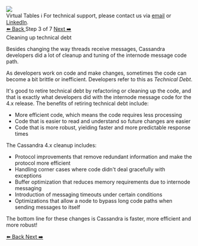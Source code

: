 <!-- TOP -->
<div class="top">
  <img src="https://datastax-academy.github.io/katapod-shared-assets/images/ds-academy-logo.svg" />
  <div class="scenario-title-section">
    <span class="scenario-title">Virtual Tables</span>
    <span class="scenario-subtitle">ℹ️ For technical support, please contact us via <a href="mailto:aleksandr.volochnev@datastax.com">email</a> or <a href="https://dtsx.io/aleks">LinkedIn</a>.</span> 
  </div>
</div>

<!-- NAVIGATION -->
<div id="navigation-top" class="navigation-top">
 <a href='command:katapod.loadPage?[{"step":"step2"}]' 
   class="btn btn-dark navigation-top-left">⬅️ Back
 </a>
<span class="step-count"> Step 3 of 7</span>
 <a href='command:katapod.loadPage?[{"step":"step4"}]' 
    class="btn btn-dark navigation-top-right">Next ➡️
  </a>
</div>

<!-- CONTENT -->

<div class="step-title">Cleaning up technical debt</div>

Besides changing the way threads receive messages, Cassandra developers did a lot of cleanup and tuning of the internode message code path.

As developers work on code and make changes, sometimes the code can become a bit brittle or inefficient.
Developers refer to this as _Technical Debt_.

It's good to retire technical debt by refactoring or cleaning up the code, and that is exactly what developers did with the internode message code for the 4.x release.
The benefits of retiring technical debt include:
* More efficient code, which means the code requires less processing
* Code that is easier to read and understand so future changes are easier
* Code that is more robust, yielding faster and more predictable response times

The Cassandra 4.x cleanup includes:
* Protocol improvements that remove redundant information and make the protocol more efficient
* Handling corner cases where code didn't deal gracefully with exceptions
* Buffer optimization that reduces memory requirements due to internode messaging
* Introduction of messaging timeouts under certain conditions
* Optimizations that allow a node to bypass long code paths when sending messages to itself

The bottom line for these changes is Cassandra is faster, more efficient and more robust!

<!-- NAVIGATION -->
<div id="navigation-bottom" class="navigation-bottom">
 <a href='command:katapod.loadPage?[{"step":"step2"}]'
   class="btn btn-dark navigation-bottom-left">⬅️ Back
 </a>
 <a href='command:katapod.loadPage?[{"step":"step4"}]'
    class="btn btn-dark navigation-bottom-right">Next ➡️
  </a>
</div>
